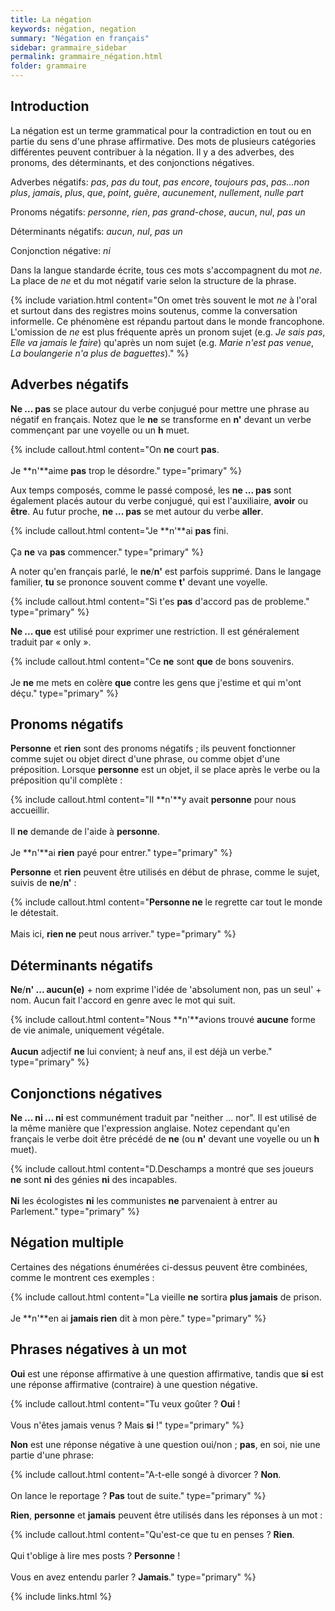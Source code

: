 ```yaml
---
title: La négation
keywords: négation, negation
summary: "Négation en français"
sidebar: grammaire_sidebar
permalink: grammaire_négation.html
folder: grammaire
---
```


## Introduction
La négation est un terme grammatical pour la contradiction en tout ou en partie du sens d'une phrase affirmative. Des mots de plusieurs catégories différentes peuvent contribuer à la négation. Il y a des adverbes, des pronoms, des déterminants, et des conjonctions négatives.

Adverbes négatifs: *pas*, *pas du tout*, *pas encore*, *toujours pas*, *pas...non plus*, *jamais*, *plus*, *que*, *point*, *guère*, *aucunement*, *nullement*, *nulle part*

Pronoms négatifs: *personne*, *rien*, *pas grand-chose*, *aucun*, *nul*, *pas un*

Déterminants négatifs: *aucun*, *nul*, *pas un*

Conjonction négative: *ni*

Dans la langue standarde écrite, tous ces mots s'accompagnent du mot *ne*. La place de *ne* et du mot négatif varie selon la structure de la phrase.

{% include variation.html content="On omet très souvent le mot *ne* à l'oral et surtout dans des registres moins soutenus, comme la conversation informelle. Ce phénomène est répandu partout dans le monde francophone. L'omission de *ne* est plus fréquente après un pronom sujet (e.g. *Je sais pas*, *Elle va jamais le faire*) qu'après un nom sujet (e.g. *Marie n'est pas venue*, *La boulangerie n'a plus de baguettes*)." %}

## Adverbes négatifs

**Ne ... pas** se place autour du verbe conjugué pour mettre une phrase au négatif en français. Notez que le **ne** se transforme en **n'** devant un verbe commençant par une voyelle ou un **h** muet. 

{% include callout.html content="On **ne** court **pas**.<br/><br/>Je **n'**aime **pas** trop le désordre." type="primary" %} 

Aux temps composés, comme le passé composé, les **ne ... pas** sont également placés autour du verbe conjugué, qui est l'auxiliaire, **avoir** ou **être**. Au futur proche, **ne ... pas** se met autour du verbe **aller**.

{% include callout.html content="Je **n'**ai **pas** fini.<br/><br/>Ça **ne** va **pas** commencer." type="primary" %} 

A noter qu'en français parlé, le **ne**/**n'** est parfois supprimé. Dans le langage familier, **tu** se prononce souvent comme **t'** devant une voyelle.

{% include callout.html content="Si t'es **pas** d'accord pas de probleme." type="primary" %}

**Ne ... que** est utilisé pour exprimer une restriction. Il est généralement traduit par « only ».

{% include callout.html content="Ce **ne** sont **que** de bons souvenirs.<br/><br/>Je **ne** me mets en colère **que** contre les gens que j'estime et qui m'ont déçu." type="primary" %}

## Pronoms négatifs

**Personne** et **rien** sont des pronoms négatifs ; ils peuvent fonctionner comme sujet ou objet direct d'une phrase, ou comme objet d'une préposition. Lorsque **personne** est un objet, il se place après le verbe ou la préposition qu'il complète :

{% include callout.html content="Il **n'**y avait **personne** pour nous accueillir.<br/><br/>Il **ne** demande de l'aide à **personne**.<br/><br/>Je **n'**ai **rien** payé pour entrer." type="primary" %} 

**Personne** et **rien** peuvent être utilisés en début de phrase, comme le sujet, suivis de **ne**/**n'** :

{% include callout.html content="**Personne ne** le regrette car tout le monde le détestait.<br/><br/>Mais ici, **rien ne** peut nous arriver." type="primary" %}

## Déterminants négatifs

**Ne**/**n' ... aucun(e)** + nom exprime l'idée de 'absolument non, pas un seul' + nom. Aucun fait l'accord en genre avec le mot qui suit.

{% include callout.html content="Nous **n'**avions trouvé **aucune** forme de vie animale, uniquement végétale.<br/><br/>**Aucun** adjectif **ne** lui convient; à neuf ans, il est déjà un verbe." type="primary" %} 

## Conjonctions négatives

**Ne ... ni ... ni** est communément traduit par "neither ... nor". Il est utilisé de la même manière que l'expression anglaise. Notez cependant qu'en français le verbe doit être précédé de **ne** (ou **n'** devant une voyelle ou un **h** muet).

{% include callout.html content="D.Deschamps a montré que ses joueurs **ne** sont **ni** des génies **ni** des incapables.<br/><br/>**Ni** les écologistes **ni** les communistes **ne** parvenaient à entrer au Parlement." type="primary" %} 

## Négation multiple

Certaines des négations énumérées ci-dessus peuvent être combinées, comme le montrent ces exemples :

{% include callout.html content="La vieille **ne** sortira **plus jamais** de prison.<br/><br/>Je **n'**en ai **jamais rien** dit à mon père." type="primary" %} 

## Phrases négatives à un mot
**Oui** est une réponse affirmative à une question affirmative, tandis que **si** est une réponse affirmative (contraire) à une question négative.

{% include callout.html content="Tu veux goûter ? **Oui** !<br/><br/>Vous n'êtes jamais venus ? Mais **si** !" type="primary" %} 

**Non** est une réponse négative à une question oui/non ; **pas**, en soi, nie une partie d'une phrase:

{% include callout.html content="A-t-elle songé à divorcer ? **Non**.<br/><br/>On lance le reportage ? **Pas** tout de suite." type="primary" %} 

**Rien**, **personne** et **jamais** peuvent être utilisés dans les réponses à un mot :

{% include callout.html content="Qu'est-ce que tu en penses ? **Rien**.<br/><br/>Qui t'oblige à lire mes posts ? **Personne** !<br/><br/>Vous en avez entendu parler ? **Jamais**." type="primary" %} 

{% include links.html %}
